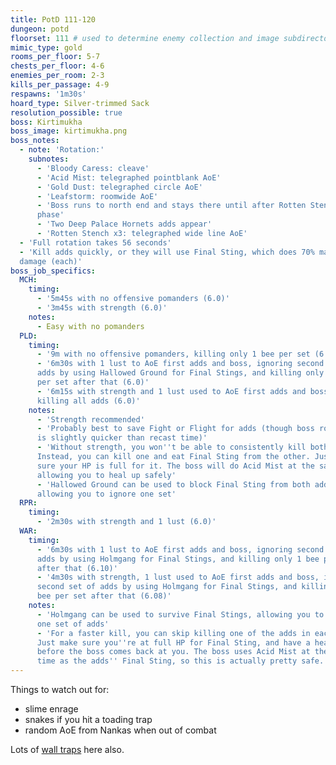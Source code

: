 ```yaml
---
title: PotD 111-120
dungeon: potd
floorset: 111 # used to determine enemy collection and image subdirectory
mimic_type: gold
rooms_per_floor: 5-7
chests_per_floor: 4-6
enemies_per_room: 2-3
kills_per_passage: 4-9
respawns: '1m30s'
hoard_type: Silver-trimmed Sack
resolution_possible: true
boss: Kirtimukha
boss_image: kirtimukha.png
boss_notes:
  - note: 'Rotation:'
    subnotes:
      - 'Bloody Caress: cleave'
      - 'Acid Mist: telegraphed pointblank AoE'
      - 'Gold Dust: telegraphed circle AoE'
      - 'Leafstorm: roomwide AoE'
      - 'Boss runs to north end and stays there until after Rotten Stench
      phase'
      - 'Two Deep Palace Hornets adds appear'
      - 'Rotten Stench x3: telegraphed wide line AoE'
  - 'Full rotation takes 56 seconds'
  - 'Kill adds quickly, or they will use Final Sting, which does 70% max HP
  damage (each)'
boss_job_specifics:
  MCH:
    timing:
      - '5m45s with no offensive pomanders (6.0)'
      - '3m45s with strength (6.0)'
    notes:
      - Easy with no pomanders
  PLD:
    timing:
      - '9m with no offensive pomanders, killing only 1 bee per set (6.0)'
      - '6m30s with 1 lust to AoE first adds and boss, ignoring second set of
      adds by using Hallowed Ground for Final Stings, and killing only 1 bee
      per set after that (6.0)'
      - '6m15s with strength and 1 lust used to AoE first adds and boss, and
      killing all adds (6.0)'
    notes:
      - 'Strength recommended'
      - 'Probably best to save Fight or Flight for adds (though boss rotation
      is slightly quicker than recast time)'
      - 'Without strength, you won''t be able to consistently kill both adds.
      Instead, you can kill one and eat Final Sting from the other. Just make
      sure your HP is full for it. The boss will do Acid Mist at the same time,
      allowing you to heal up safely'
      - 'Hallowed Ground can be used to block Final Sting from both adds,
      allowing you to ignore one set'
  RPR:
    timing:
      - '2m30s with strength and 1 lust (6.0)'
  WAR:
    timing:
      - '6m30s with 1 lust to AoE first adds and boss, ignoring second set of
      adds by using Holmgang for Final Stings, and killing only 1 bee per set
      after that (6.10)'
      - '4m30s with strength, 1 lust used to AoE first adds and boss, ignoring
      second set of adds by using Holmgang for Final Stings, and killing only 1
      bee per set after that (6.08)'
    notes:
      - 'Holmgang can be used to survive Final Stings, allowing you to ignore
      one set of adds'
      - 'For a faster kill, you can skip killing one of the adds in each set.
      Just make sure you''re at full HP for Final Sting, and have a heal ready
      before the boss comes back at you. The boss uses Acid Mist at the same
      time as the adds'' Final Sting, so this is actually pretty safe.'
---
```


Things to watch out for:

* slime enrage
* snakes if you hit a toading trap
* random AoE from Nankas when out of combat

Lots of [wall traps](/wall_traps.html#potd-111-129) here also.
